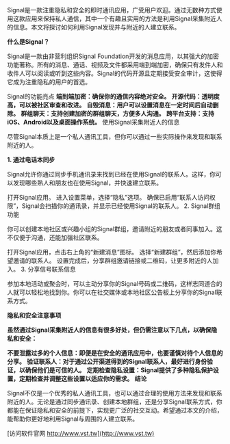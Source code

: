 Signal是一款注重隐私和安全的即时通讯应用，广受用户欢迎。通过无数种方式使用这款应用来保持私人通信，其中一个有趣且实用的方法是利用Signal采集附近人的信息。本文将探讨如何利用Signal发现并与附近的人建立联系。

**什么是Signal？**

Signal是一款由非营利组织Signal Foundation开发的消息应用，以其强大的加密功能著称。所有的消息、通话、视频及文件都采用端到端加密，确保只有发件人和收件人可以阅读或听到这些内容。Signal的代码开源且定期接受安全审计，这使得它成为注重隐私的用户的首选。

Signal的功能亮点
**端到端加密：确保你的通信内容绝对安全。**
**开源代码：透明度高，可以被社区审查和改进。**
**自毁消息：用户可以设置消息在一定时间后自动删除。**
**群组聊天：支持创建加密的群组聊天，方便多人沟通。**
**跨平台支持：支持iOS、Android以及桌面操作系统。**
使用Signal采集附近人的信息

尽管Signal本质上是一个私人通讯工具，但你可以通过一些实际操作来发现和联系附近的人。

**1. 通过电话本同步**

Signal允许你通过同步手机通讯录来找到已经在使用Signal的联系人。这样，你可以发现哪些熟人和朋友也在使用Signal，并快速建立联系。

打开Signal应用。
进入设置菜单，选择“隐私”选项。
确保已启用“联系人访问权限”，Signal会扫描你的通讯录，并显示已经使用Signal的联系人。
2. Signal群组功能

你可以创建本地社区或兴趣小组的Signal群组，邀请附近的朋友或者同事加入。这不仅便于沟通，还能加强社区联系。

打开Signal应用，点击右上角的“新建消息”图标。
选择“新建群组”，然后添加你希望邀请的联系人。
设置完成后，分享群组邀请链接或二维码，让更多附近的人加入。
3. 分享信号联系信息

参加本地活动或聚会时，可以主动分享你的Signal号码或二维码，这样志同道合的人就可以轻松地找到你。你可以在社交媒体或本地社区公告板上分享你的Signal联系方式。

**隐私和安全注意事项**

**虽然通过Signal采集附近人的信息有很多好处，但仍需注意以下几点，以确保隐私和安全：**

**不要泄露过多的个人信息：即便是在安全的通讯应用中，也要谨慎对待个人信息的分享。**
**验证联系人：对于通过公开渠道得到的Signal联系人，最好进行身份验证，以确保他们是可信的人。**
**定期检查隐私设置：Signal提供了多种隐私保护设置，定期检查并调整这些设置以适应你的需求。**
**结论**

Signal不仅是一个优秀的私人通讯工具，也可以通过合理的使用方法来发现和联系附近的人。无论是通过同步通讯录、创建本地群组，还是分享Signal联系方式，你都能在保证隐私和安全的前提下，实现更广泛的社交互动。希望通过本文的介绍，能帮助你更好地利用Signal与周围的人建立联系。


[访问软件官网 http://www.vst.tw](http://www.vst.tw)
